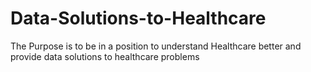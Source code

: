 # Data-Solutions-to-Healthcare
The Purpose is to be in a position to understand Healthcare better and provide data solutions to healthcare problems

